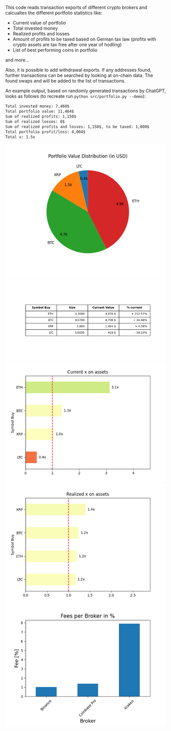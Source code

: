 This code reads transaction exports of different crypto brokers and calcualtes the different portfolio statistics like:
- Current value of portfolio
- Total invested money
- Realized profits and losses
- Amount of profits to be taxed based on German tax law (profits with crypto assets are tax free after one year of hodling)
- List of best performing coins in portfolio

and more...

Also, it is possible to add withdrawal exports. If any addresses found, further transactions can be searched by looking at on-chain data. The found swaps and will be added to the list of transactions.

An example output, based on randomly generated transactions by ChatGPT, looks as follows (to recreate run `python src/portfolio.py --demo`):

```console
Total invested money: 7,460$
Total portfolio value: 11,464$
Sum of realized profits: 1,150$
Sum of realized losses: 0$
Sum of realized profits and losses: 1,150$, to be taxed: 1,000$
Total portfolio profit/loss: 4,004$
Total x: 1.5x
```
![](demo/pie.png)
![](demo/table.png)
![](demo/x_current.png)
![](demo/x_realized.png)
![](demo/fees.png)
